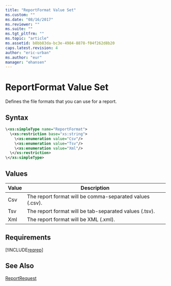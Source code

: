 ```yaml
---
title: "ReportFormat Value Set"
ms.custom: ""
ms.date: "08/16/2017"
ms.reviewer: ""
ms.suite: ""
ms.tgt_pltfrm: ""
ms.topic: "article"
ms.assetid: b8bb83da-bc3e-4984-8878-f04f262d8b20
caps.latest.revision: 4
author: "eric-urban"
ms.author: "eur"
manager: "ehansen"
---
```

# ReportFormat Value Set
Defines the file formats that you can use for a report.

## Syntax

```xml
\<xs:simpleType name="ReportFormat">
  \<xs:restriction base="xs:string">
    \<xs:enumeration value="Csv"/>
    \<xs:enumeration value="Tsv"/>
    \<xs:enumeration value="Xml"/>
  \</xs:restriction>
\</xs:simpleType>
```

## Values

|Value|Description|
|---------|---------------|
|Csv|The report format will be comma-separated values (.csv).|
|Tsv|The report format will be tab-separated values (.tsv).|
|Xml|The report format will be XML (.xml).|

## Requirements
[!INCLUDE[reqrep](../reporting-api/includes/reqrep.md)]
## See Also
[ReportRequest](../reporting-api/reportrequest-data-object.md)

